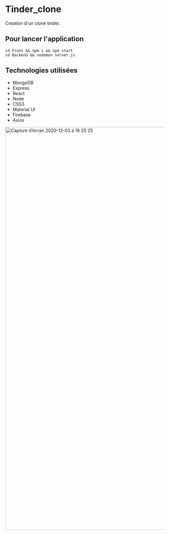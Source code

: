 # Tinder_clone
Création d'un clone tinder.

## Pour lancer l'application
`cd Front && npm i && npm start`  
`cd Backend && nodemon server.js ` 

## Technologies utilisées
* MongoDB
* Express
* React
* Node
* CSS3
* Material UI
* Firebase
* Axios

<img width="1280" alt="Capture d’écran 2020-12-03 à 16 25 25" src="https://user-images.githubusercontent.com/48442944/101050322-98c5ff00-3584-11eb-9c0f-edec4ca1c536.png">
